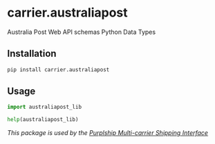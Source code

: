 # carrier.australiapost

Australia Post Web API schemas Python Data Types

## Installation

```bash
pip install carrier.australiapost
```

## Usage

```python
import australiapost_lib

help(australiapost_lib)
```

*This package is used by the [Purplship Multi-carrier Shipping Interface](https://github.com/PurplShip/karrio)*
